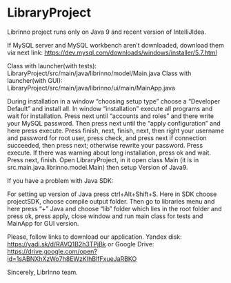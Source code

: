 # LibraryProject
Librinno project runs only on Java 9 and recent version of IntelliJIdea. 

If MySQL server and MySQL workbench aren’t downloaded, download them via next link: https://dev.mysql.com/downloads/windows/installer/5.7.html

Class with launcher(with tests): LibraryProject/src/main/java/librinno/model/Main.java 
Class with launcher(with GUI): LibraryProject/src/main/java/librinno/ui/main/MainApp.java

During installation in a window “choosing setup type” choose a “Developer Default” and install all. In window “installation” execute all programs and wait for installation. Press next until “accounts and roles” and there write your MySQL password. Then press next until the “apply configuration” and here press execute. Press finish, next, finish, next, then right your username and password for root user, press check, and press next if connection succeeded, then press next; otherwise rewrite your password. Press execute. If there was warning about long installation, press ok and wait. Press next, finish. Open LibraryProject, in it open class Main (it is in src.main.java.librinno.model.Main) then setup Version of Java9. 

If you have a problem with Java SDK:

For setting up version of Java press ctrl+Alt+Shift+S. Here in SDK choose projectSDK, choose compile output folder. Then go to libraries menu and here press “+” Java and choose “lib” folder which lies in the root folder and press ok, press apply, close window and run main class for tests and MainApp for GUI version.

Please, follow links to download our application. Yandex disk: https://yadi.sk/d/RAVQ1B2h3TPjBk or Google Drive: https://drive.google.com/open?id=1sABNXhXzWo7h8EWzKIhBlfFxueJaRBKO

Sincerely, LibrInno team.
